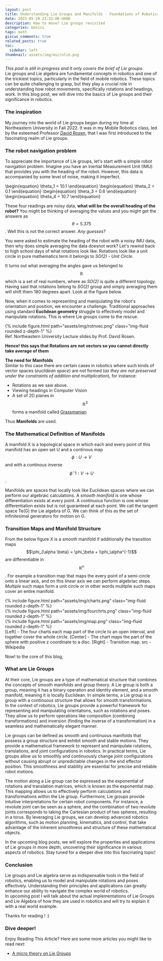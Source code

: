 ```yaml
---
layout: post
title: Understanding Lie Groups and Manifolds - Foundations of Robotics
date: 2023-05-29 22:32:00-0400
description: How to move? Lie groups revisited
categories: basics
tags: math
giscus_comments: true
related_posts: true
toc:
  sidebar: left
thumbnail: assets/img/microlie.png
---
```

*This post is still in progress and it only covers the brief of Lie groups.* \
Lie groups and Lie algebra are fundamental concepts in robotics and one of the trickiest topics, particularly in the field of mobile robotics. These topics can be quite challenging to grasp, but they play a crucial role in understanding how robot movements, specifically rotations and headings, work. In this blog post, we will dive into the basics of Lie groups and their significance in robotics.

### The inspiration
My journey into the world of Lie groups began during my time at Northeastern University in Fall 2022. It was in my Mobile Robotics class, led by the esteemed Professor <a href="https://david-m-rosen.github.io/" target="_blank">David Rosen</a>, that I was first introduced to the fascinating realm of Lie groups.

### The robot navigation problem
To appreciate the importance of Lie groups, let's start with a simple robot navigation problem. Imagine you have an Inertial Measurement Unit (IMU) that provides you with the heading of the robot. However, this data is accompanied by some level of noise, making it imperfect.

\begin{equation}
    \theta_1 = 10.1
\end{equation}
\begin{equation}
    \theta_2 = 0.1
\end{equation}
\begin{equation} 
    \theta_3 = 0.6
\end{equation}
\begin{equation}
    \theta_4 = 10.7
\end{equation}

These four readings are noisy data, **what will be the overall heading of the robot?** You might be thinking of averaging the values and you might get the answere as $$\theta = 5.375$$. Well this is not the correct answer. *Any guesses?*

You were asked to estimate the heading of the robot with a noisy IMU data, then why does simple averaging the data doesnot work? Let's rewind back to high school days of what rotations look like.
Rotations look like a unit circle in pure mathematics term it belongs to *SO(2) - Unit Circle*. 

It turns out what averaging the angles gave us belonged to $$\mathbb{R}$$ which is a set of real numbers, where as *SO(2)* is quite a different topology. Having said that rotations belong to *SO(2)* group and simply averaging them will shift them 180 degrees apart. Look at the figure below. 

Now, when it comes to representing and manipulating the robot's orientation and position, we encounter a challenge. Traditional approaches using standard **Euclidean geometry** struggle to effectively model and manipulate rotations. This is where Lie groups come to the rescue.

<div class="row mt-3">
  <div class="col-sm mt-3 mt-md-0">
      {% include figure.html path="assets/img/rotnvec.png" class="img-fluid rounded z-depth-1" %}
  </div>
</div>
<div class="caption">
    Ref. Northeastern University Lecture slides by Prof. David Rosen.
</div>

**Hence! this says that Rotations are not vectors so you cannot directly take average of them**


**The need for Manifolds** \
Similar to this case there are certain cases in robotics where such kinds of vector spaces (*euclidean space*) are not formed (*as they are not preserved under the constraints of addition and multiplication*), for instance:
- Rotations as we saw above.
- Viewing headings in Computer Vision
- A set of 2D planes in $$\mathbb{R}^3$$ forms a manifold called <a href="https://en.wikipedia.org/wiki/Grassmannian" target="_blank">Grassmanian</a>

Thus **Manifolds** are used. 


### The Mathematical Definition of Manifolds
A manifold X is a topological space in which each and every point of this manifold has an open set U and a continous map $$\phi: U \longrightarrow V$$ and with a continous inverse $$\phi^-1: V \longrightarrow U$$.


Manifolds are spaces that locally look like Euclidean spaces where we can perform our algebraic calculations. A *smooth manifold* is one whose differentiation exists at every point. A continuous function is one whose differentiation exists but is not guaranteed at each point. We call the tangent space Te(G) the Lie algebra of G. We can think of this as the set of infinitesimal generators for motion on G. 

### Transition Maps and Manifold Structure
From the below figure X is a smooth manifold if additionally the transition maps $$\phi_{\alpha \beta} = \phi_\beta + \\phi_\alpha^{-1}$$ are differentiable in $$\mathbb{R}^n$$. For example a transition map that maps the every point of a semi-circle onto a linear axis, and on this linear axis we can perform algebriac steps. *Multiple* such maps form a unit circle or in other words mulitplw such maps cover an entire manifold.

<div class="row mt-3">
  <div class="col-sm mt-3 mt-md-0">
      {% include figure.html path="assets/img/charts.png" class="img-fluid rounded z-depth-1" %}
  </div>
  <div class="col-sm mt-3 mt-md-0">
      {% include figure.html path="assets/img/fourchrts.png" class="img-fluid rounded z-depth-1" %}
  </div>
  <div class="col-sm mt-3 mt-md-0">
      {% include figure.html path="assets/img/map.png" class="img-fluid rounded z-depth-1" %}
  </div>
</div>
<div class="caption">
    [Left] - The four charts each map part of the circle to an open interval, and together cover the whole circle. [Center] - The chart maps the part of the sphere with positive z coordinate to a disc. [Right] - Transition map. src - Wikipedia
</div>

Now! to the core of this blog,
### What are Lie Groups
At their core, Lie groups are a type of mathematical structure that combines the concepts of smooth manifolds and group theory. A Lie group is both a group, meaning it has a binary operation and identity element, and a smooth manifold, meaning it is locally Euclidean. In simple terms, a Lie group is a group with a continuous structure that allows for smooth transformations. \
In the context of robotics, Lie groups provide a powerful framework for representing and manipulating orientations, such as rotations and poses. They allow us to perform operations like composition (combining transformations) and inversion (finding the inverse of a transformation) in a seamless and mathematically elegant manner.


Lie groups can be defined as smooth and continuous manifolds that possess a group structure and exhibit smooth and stable motions. They provide a mathematical framework to represent and manipulate rotations, translations, and joint configurations in robotics. In practical terms, Lie groups allow us to smoothly and continuously change joint configurations without causing abrupt or unpredictable changes in the end effector position. This smoothness and stability are essential for precise and reliable robot motions.


The motion along a Lie group can be expressed as the exponential of rotations and translation matrices, which is known as the exponential map. This mapping allows us to effectively perform calculations and transformations within the Lie group. Furthermore, Lie groups provide intuitive interpretations for certain robot components. For instance, a revolute joint can be seen as a sphere, and the combination of two revolute joints corresponds to taking the Cartesian product of two spheres, resulting in a torus. By leveraging Lie groups, we can develop advanced robotics algorithms, such as motion planning, kinematics, and control, that take advantage of the inherent smoothness and structure of these mathematical objects.


In the upcoming blog posts, we will explore the properties and applications of Lie groups in more depth, uncovering their significance in various aspects of robotics. Stay tuned for a deeper dive into this fascinating topic!

### Conclusion
Lie groups and Lie algebra serve as indispensable tools in the field of robotics, enabling us to model and manipulate rotations and poses effectively. Understanding their principles and applications can greatly enhance our ability to navigate the complex world of robotics. \
In upcoming post I will talk about the actual implementations of Lie Groups and Lie Algebra of how they are used in robotics and will try to explain it with a real world example.


Thanks for reading ! :)


### Dive deeper!

Enjoy Reading This Article? Here are some more articles you might like to read next:
- <a href="https://arxiv.org/pdf/1812.01537.pdf" target="_blank">A micro theory on Lie Groups</a>

